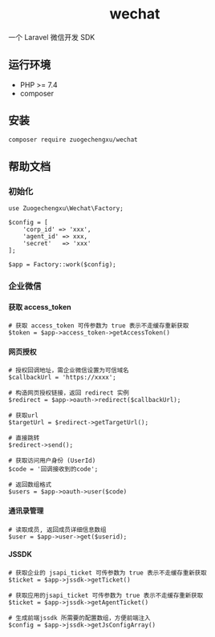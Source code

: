 <h1 align="center">wechat</h1>

一个 Laravel 微信开发 SDK

## 运行环境
- PHP >= 7.4
- composer

## 安装
```bash
composer require zuogechengxu/wechat
```

## 帮助文档
### 初始化
```
use Zuogechengxu\Wechat\Factory;

$config = [
    'corp_id' => 'xxx',
    'agent_id' => xxx,
    'secret'   => 'xxx'
];

$app = Factory::work($config);
```

### 企业微信

#### 获取 access_token
```
# 获取 access_token 可传参数为 true 表示不走缓存重新获取
$token = $app->access_token->getAccessToken()
```

#### 网页授权
```
# 授权回调地址，需企业微信设置为可信域名
$callbackUrl = 'https://xxxx';

# 构造网页授权链接，返回 redirect 实例
$redirect = $app->oauth->redirect($callbackUrl);

# 获取url
$targetUrl = $redirect->getTargetUrl();

# 直接跳转
$redirect->send();

# 获取访问用户身份 (UserId)
$code = '回调接收到的code';

# 返回数组格式
$users = $app->oauth->user($code)
```

#### 通讯录管理
```
# 读取成员, 返回成员详细信息数组
$user = $app->user->get($userid);

```
#### JSSDK
```
# 获取企业的 jsapi_ticket 可传参数为 true 表示不走缓存重新获取
$ticket = $app->jssdk->getTicket()

# 获取应用的jsapi_ticket 可传参数为 true 表示不走缓存重新获取
$ticket = $app->jssdk->getAgentTicket()

# 生成前端jssdk 所需要的配置数组，方便前端注入
$config = $app->jssdk->getJsConfigArray()

```